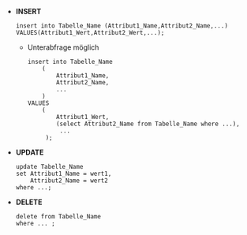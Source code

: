 - **INSERT** 
	```mysql
	insert into Tabelle_Name (Attribut1_Name,Attribut2_Name,...)
	VALUES(Attribut1_Wert,Attribut2_Wert,...);
	```
	- Unterabfrage möglich 
		```mysql
		insert into Tabelle_Name 
			(
				Attribut1_Name, 
				Attribut2_Name,
				...
			)
		VALUES
			(
				Attribut1_Wert,
				(select Attribut2_Name from Tabelle_Name where ...),
				 ...
			 );
		```
- **UPDATE** 
	```mysql
	update Tabelle_Name
	set Attribut1_Name = wert1,
		Attribut2_Name = wert2
	where ...;
	```
- **DELETE** 
	```mysql
	delete from Tabelle_Name
	where ... ;
	```

